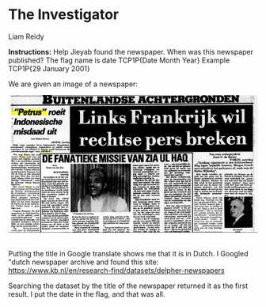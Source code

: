 # The Investigator
Liam Reidy

**Instructions:** Help Jieyab found the newspaper. When was this newspaper published? The flag name is date TCP1P{Date Month Year} Example TCP1P{29 January 2001}

We are given an image of a newspaper:

![newspaper image](./PETRUS%20roeit%20Indonesische%20misdaad%20uit.png "Title")

\
Putting the title in Google translate shows me that it is in Dutch. I Googled "dutch newspaper archive and found this site: https://www.kb.nl/en/research-find/datasets/delpher-newspapers

Searching the dataset by the title of the newspaper returned it as the first result. I put the date in the flag, and that was all.